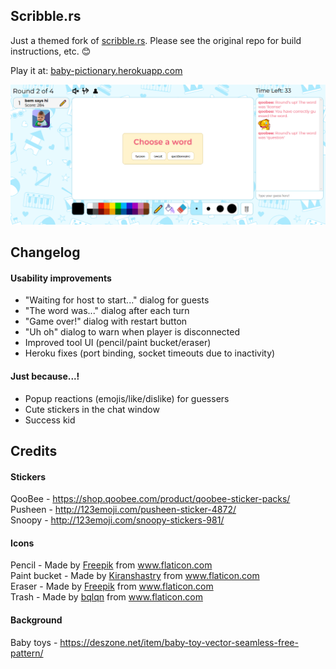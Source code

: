 ## Scribble.rs

Just a themed fork of [scribble.rs](https://github.com/scribble-rs/scribble.rs). Please see the original repo for build instructions, etc. 😊

Play it at: [baby-pictionary.herokuapp.com](https://baby-pictionary.herokuapp.com/)

![alt tag](https://github.com/bhnascar/scribble.rs/blob/master/screenshot.png)

## Changelog

#### Usability improvements
- "Waiting for host to start..." dialog for guests
- "The word was..." dialog after each turn
- "Game over!" dialog with restart button
- "Uh oh" dialog to warn when player is disconnected
- Improved tool UI (pencil/paint bucket/eraser)
- Heroku fixes (port binding, socket timeouts due to inactivity)

#### Just because...!
- Popup reactions (emojis/like/dislike) for guessers
- Cute stickers in the chat window
- Success kid

## Credits

#### Stickers

QooBee - https://shop.qoobee.com/product/qoobee-sticker-packs/ <br />
Pusheen - http://123emoji.com/pusheen-sticker-4872/ <br />
Snoopy - http://123emoji.com/snoopy-stickers-981/ <br />

#### Icons

Pencil - Made by [Freepik](https://www.flaticon.com/authors/freepik) from www.flaticon.com <br />
Paint bucket - Made by [Kiranshastry](https://www.flaticon.com/authors/kiranshastry) from www.flaticon.com <br />
Eraser - Made by [Freepik](https://www.flaticon.com/authors/freepik) from www.flaticon.com <br />
Trash - Made by [bqlqn](https://www.flaticon.com/authors/bqlqn) from www.flaticon.com <br />

#### Background

Baby toys - https://deszone.net/item/baby-toy-vector-seamless-free-pattern/
